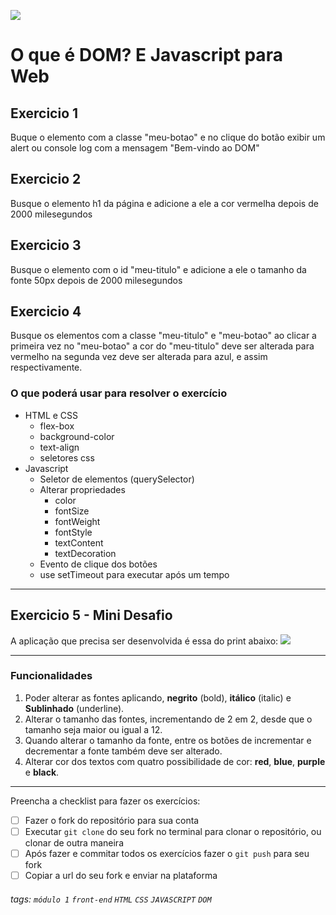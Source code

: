 ![](https://i.imgur.com/xG74tOh.png)

# O que é DOM? E Javascript para Web

## Exercicio 1

Buque o elemento com a classe "meu-botao" e no clique do botão exibir um alert ou console log com a mensagem "Bem-vindo ao DOM"

## Exercicio 2

Busque o elemento h1 da página e adicione a ele a cor vermelha depois de 2000 milesegundos

## Exercicio 3

Busque o elemento com o id "meu-titulo" e adicione a ele o tamanho da fonte 50px depois de 2000 milesegundos

## Exercicio 4

Busque os elementos com a classe "meu-titulo" e "meu-botao" ao clicar a primeira vez no "meu-botao" a cor do "meu-titulo" deve ser alterada para vermelho na segunda vez deve ser alterada para azul, e assim respectivamente.

### O que poderá usar para resolver o exercício

- HTML e CSS
  - flex-box
  - background-color
  - text-align
  - seletores css
- Javascript
  - Seletor de elementos (querySelector)
  - Alterar propriedades
    - color
    - fontSize
    - fontWeight
    - fontStyle
    - textContent
    - textDecoration
  - Evento de clique dos botões
  - use setTimeout para executar após um tempo

---

## Exercicio 5 - Mini Desafio

A aplicação que precisa ser desenvolvida é essa do print abaixo:
![](https://i.imgur.com/1ZtgRBv.png)

---

### Funcionalidades

1. Poder alterar as fontes aplicando, **negrito** (bold), **itálico** (italic) e **Sublinhado** (underline).
2. Alterar o tamanho das fontes, incrementando de 2 em 2, desde que o tamanho seja maior ou igual a 12.
3. Quando alterar o tamanho da fonte, entre os botões de incrementar e decrementar a fonte também deve ser alterado.
4. Alterar cor dos textos com quatro possibilidade de cor: **red**, **blue**, **purple** e **black**.

---

Preencha a checklist para fazer os exercícios:

- [ ] Fazer o fork do repositório para sua conta
- [ ] Executar `git clone` do seu fork no terminal para clonar o repositório, ou clonar de outra maneira
- [ ] Após fazer e commitar todos os exercícios fazer o `git push` para seu fork
- [ ] Copiar a url do seu fork e enviar na plataforma

###### tags: `módulo 1` `front-end` `HTML` `CSS` `JAVASCRIPT` `DOM`
